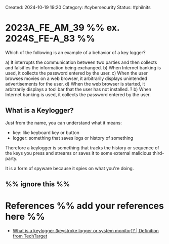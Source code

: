Created: 2024-10-19 19:20
Category: #cybersecurity 
Status: #philnits



# 2023A_FE_AM_39 %% ex. 2024S_FE-A_83 %%

Which of the following is an example of a behavior of a key logger?

a) It interrupts the communication between two parties and then collects and falsifies the 
information being exchanged. 
b) When Internet banking is used, it collects the password entered by the user. 
c) When the user browses movies on a web browser, it arbitrarily displays unintended 
advertisements for the user. 
d) When the web browser is started, it arbitrarily displays a tool bar that the user has not 
installed. 
? 
b) When Internet banking is used, it collects the password entered by the user. 

## What is a Keylogger?

Just from the name, you can understand what it means: 
- key: like keyboard key or button
- logger: something that saves logs or history of something

Therefore a keylogger is something that tracks the history or sequence of the keys you press and streams or saves it to some external malicious third-party.

It is a form of spyware because it spies on what you're doing.



%% ignore this %%
---









# References %% add your references here %%
- [What is a keylogger (keystroke logger or system monitor)? | Definition from TechTarget](https://www.techtarget.com/searchsecurity/definition/keylogger)